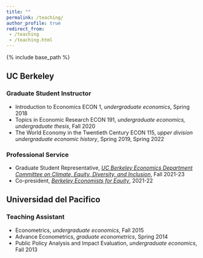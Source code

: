 ```yaml
---
title: ""
permalink: /teaching/
author_profile: true
redirect_from:
 - /teaching
 - /teaching.html
---
```

  {% include base_path %}
## UC Berkeley
### Graduate Student Instructor
* Introduction to Economics ECON 1, _undergraduate economics_, Spring 2018
* Topics in Economic Research ECON 191, _undergraduate economics, undergraduate thesis_, Fall 2020
* The World Economy in the Twentieth Century ECON 115, _upper division undergraduate economic history_, Spring 2019, Spring 2022

<!-- Selected students' feedback
_"Joan's material was super organized and clear. She explained things well and simply. She was very accommodating and made the section worth coming to. She wanted students to do well."_

_"Very prepared and has lots of knowledge about the material! Going to the section was always very helpful for my learning and helped me to understand the material better."_

_"Joan prepares useful materials that review key points, presents questions for independent study, and allows questions. Joan also has a thorough knowledge of the subject."_

_"She is very knowledgeable in the subject, and her teaching was very clear. Her slides are always neat and informative.""_ -->

### Professional Service
* Graduate Student Representative, [_UC Berkeley Economics Department Committee on Climate, Equity, Diversity, and Inclusion_](https://www.econ.berkeley.edu/content/climate-equity-diversity-and-inclusion), Fall 2021-23
* Co-president, [_Berkeley Economists for Equity_](https://berkeleyeconomistsforequity.weebly.com), 2021-22

## Universidad del Pacifico
### Teaching Assistant
* Econometrics, _undergraduate economics_, Fall 2015
* Advance Econometrics, _graduate econometrics_, Spring 2014
* Public Policy Analysis and Impact Evaluation, _undergraduate economics_, Fall 2013
